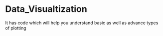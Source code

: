 # Data_Visualtization
It has code which will help you understand basic as well as advance types of plotting
